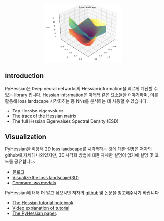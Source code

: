 <center><img src="misc/twoModels.png" width="50%" height="50%"></center>


## Introduction
PyHessian은 Deep neural networks의 Hessian information을 빠르게 계산할 수 있는 library 입니다. 
Hessian information은 아래와 같은 요소들을 이야기하며, 이를 활용해 loss landscape 시각화하는 등 NNs를 분석하는 데 사용할 수 있습니다.



- Top Hessian eigenvalues
- The trace of the Hessian matrix
- The full Hessian Eigenvalues Spectral Density (ESD)


## Visualization
PyHessian을 이용해 2D loss landscape를 시각화하는 것에 대한 설명은 저자의 github에 자세히 나와있지만, 
3D 시각화 방법에 대한 자세한 설명이 없기에 설명 및 코드를 공유합니다.



- [블로그](https://cocoa-t.tistory.com/23)
- [Visualize the loss landscape(3D)](./Loss_Landscape_3D_Visualization.ipynb)
- [Compare two models](./3D_Visualization_TwoModels.ipynb)



PyHessian에 대해 더 알고 싶으시면 저자의 [github](https://github.com/amirgholami/PyHessian) 및 논문을 참고해주시기 바랍니다



- [The Hessian tutorial notebook](./Hessian_Tutorial.ipynb)
- [Video explanation of tutorial](https://www.youtube.com/watch?v=S87ancnZ0MM&feature=youtu.be&t=43m20s)
- [The PyHessian paper](https://arxiv.org/pdf/1912.07145.pdf).




